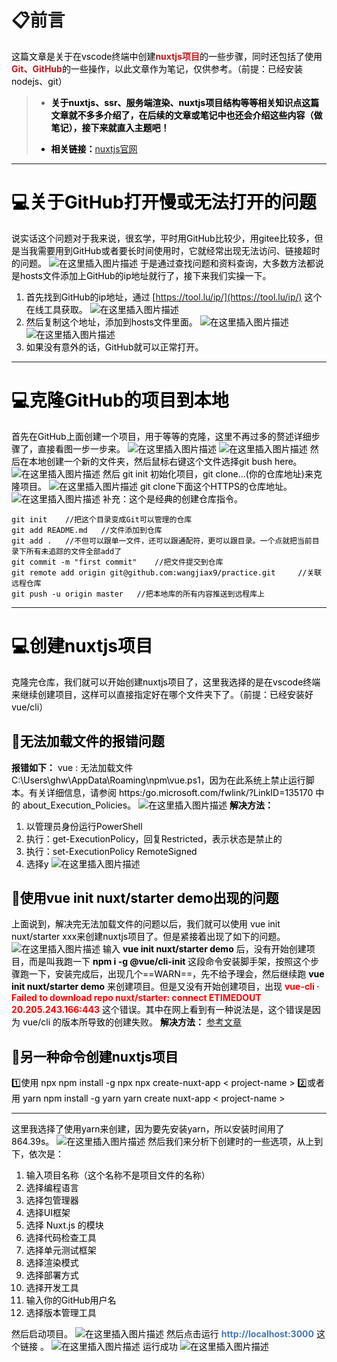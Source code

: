 # 📋前言
 <font color=#000> 这篇文章是关于在vscode终端中创建<font bgcolor=#fbd4d0 color=#be191c>**nuxtjs项目**</font>的一些步骤，同时还包括了使用<font bgcolor=#fbd4d0 color=#be191c>**Git、GitHub**</font>的一些操作，以此文章作为笔记，仅供参考。（前提：已经安装nodejs、git）
 
>- <font color=#000>**关于nuxtjs、ssr、服务端渲染、nuxtjs项目结构等等相关知识点这篇文章就不多多介绍了，在后续的文章或笔记中也还会介绍这些内容（做笔记），接下来就直入主题吧！**
>
>- <font color=#000>**相关链接：**[nuxtjs官网](https://www.nuxtjs.cn/)

---
# 💻关于GitHub打开慢或无法打开的问题
 <font color=#000>说实话这个问题对于我来说，很玄学，平时用GitHub比较少，用gitee比较多，但是当我需要用到GitHub或者要长时间使用时，它就经常出现无法访问、链接超时的问题。
![在这里插入图片描述](https://img-blog.csdnimg.cn/2e0bf92a3e9543ca9cca0824d8af37cb.png)
 <font color=#000>于是通过查找问题和资料查询，大多数方法都说是hosts文件添加上GitHub的ip地址就行了，接下来我们实操一下。

 1. 首先找到GitHub的ip地址，通过 [https://tool.lu/ip/](https://tool.lu/ip/) 这个在线工具获取。
![在这里插入图片描述](https://img-blog.csdnimg.cn/4bbc750069a6482998c63b53e43cbd8d.png)
 1. 然后复制这个地址，添加到hosts文件里面。
![在这里插入图片描述](https://img-blog.csdnimg.cn/2c5f09dff87e4d069761b3b1897c6462.png)
![在这里插入图片描述](https://img-blog.csdnimg.cn/fe96dfc332004ac9ac99d1c9265353e7.png)
 1. 如果没有意外的话，GitHub就可以正常打开。

---
# 💻克隆GitHub的项目到本地
 <font color=#000>首先在GitHub上面创建一个项目，用于等等的克隆，这里不再过多的赘述详细步骤了，直接看图一步一步来。
![在这里插入图片描述](https://img-blog.csdnimg.cn/610dbb2e0d124f518bb0fef9fc4993e7.png)
![在这里插入图片描述](https://img-blog.csdnimg.cn/11719b126beb45b88458925f88403e11.png)
<font color=#000>然后在本地创建一个新的文件夹，然后鼠标右键这个文件选择git bush here。
![在这里插入图片描述](https://img-blog.csdnimg.cn/93379bfac55c4f82b031721e106bd25c.png)
<font color=#000>然后 git init 初始化项目，git clone...(你的仓库地址)来克隆项目。
![在这里插入图片描述](https://img-blog.csdnimg.cn/fbb07bf118174805a0fa97bb7341f3cf.png)
<font color=#000>git clone下面这个HTTPS的仓库地址。
![在这里插入图片描述](https://img-blog.csdnimg.cn/6a27d9aa2de94982b8ba8ab5880637c9.png)
 <font color=#000>补充：这个是经典的创建仓库指令。
```
git init 	//把这个目录变成Git可以管理的仓库
git add README.md 	//文件添加到仓库
git add . 	//不但可以跟单一文件，还可以跟通配符，更可以跟目录。一个点就把当前目录下所有未追踪的文件全部add了 
git commit -m "first commit" 	//把文件提交到仓库
git remote add origin git@github.com:wangjiax9/practice.git 	//关联远程仓库
git push -u origin master 	//把本地库的所有内容推送到远程库上
```
---
# 💻创建nuxtjs项目
 <font color=#000>克隆完仓库，我们就可以开始创建nuxtjs项目了，这里我选择的是在vscode终端来继续创建项目，这样可以直接指定好在哪个文件夹下了。（前提：已经安装好vue/cli）
## 🧩无法加载文件的报错问题
<font color=#000>**报错如下：**
vue : 无法加载文件 C:\Users\ghw\AppData\Roaming\npm\vue.ps1，因为在此系统上禁止运行脚本。有关详细信息，请参阅 https:/go.microsoft.com/fwlink/?LinkID=135170 中的 about_Execution_Policies。
![在这里插入图片描述](https://img-blog.csdnimg.cn/2a69651cc6f047ddb492152f267a3dce.png)
<font color=#000>**解决方法：**
 1. 以管理员身份运行PowerShell
 2. 执行：get-ExecutionPolicy，回复Restricted，表示状态是禁止的
 3. 执行：set-ExecutionPolicy RemoteSigned
 4. 选择y
![在这里插入图片描述](https://img-blog.csdnimg.cn/314ea8e6fe4b4a2bb80b4da08da9d7d0.png)
## 🧩使用vue init nuxt/starter demo出现的问题
<font color=#000>上面说到，解决完无法加载文件的问题以后，我们就可以使用 vue init nuxt/starter xxx来创建nuxtjs项目了。但是紧接着出现了如下的问题。
![在这里插入图片描述](https://img-blog.csdnimg.cn/291722138f2c49e2a6ea5fe6d251fc85.png)
<font color=#000>输入 **vue init nuxt/starter demo** 后，没有开始创建项目，而是叫我跑一下 **npm i -g @vue/cli-init** 这段命令安装脚手架，按照这个步骤跑一下，安装完成后，出现几个==WARN==，先不给予理会，然后继续跑 **vue init nuxt/starter demo** 来创建项目。但是又没有开始创建项目，出现 <font color=red>**vue-cli · Failed to download repo nuxt/starter: connect ETIMEDOUT 20.205.243.166:443**</font> 这个错误。其中在网上看到有一种说法是，这个错误是因为 vue/cli 的版本所导致的创建失败。
<font color=#000>**解决方法：** [参考文章](https://blog.csdn.net/qq_42951499/article/details/118485218)

## 🧩另一种命令创建nuxtjs项目
1️⃣<font color=#000>使用 npx 
npm install -g npx
npx create-nuxt-app < project-name >
2️⃣<font color=#000>或者用 yarn 
npm install -g yarn
yarn create nuxt-app < project-name >

---
<font color=#000>这里我选择了使用yarn来创建，因为要先安装yarn，所以安装时间用了864.39s。
![在这里插入图片描述](https://img-blog.csdnimg.cn/323c90fd1e3640b8853de5393e8fac7e.png)
<font color=#000>然后我们来分析下创建时的一些选项，从上到下，依次是：

 1. 输入项目名称（这个名称不是项目文件的名称）
 2. 选择编程语言
 3. 选择包管理器
 4. 选择UI框架
 5. 选择 Nuxt.js 的模块
 6. 选择代码检查工具
 7. 选择单元测试框架
 8. 选择渲染模式
 9. 选择部署方式
 10. 选择开发工具
 11. 输入你的GitHub用户名
 12. 选择版本管理工具

<font color=#000>然后启动项目。
![在这里插入图片描述](https://img-blog.csdnimg.cn/13dd9ca66d0b49e8b60cb2125b65625f.png)
<font color=#000>然后点击运行 <font color=#4178b5>**http://localhost:3000**</font> 这个链接 。
![在这里插入图片描述](https://img-blog.csdnimg.cn/a7fb65c8447544e886af87b4c0c1a83f.png)
<font color=#000>运行成功
![在这里插入图片描述](https://img-blog.csdnimg.cn/5f5a6fe5dce04a4a8332f741a858a4c4.png)

